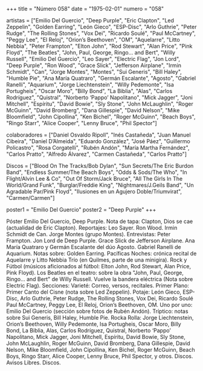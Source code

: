 +++
title = "Número 058"
date = "1975-02-01"
numero = "058"

artistas = ["Emilio Del Guercio", "Deep Purple", "Eric Clapton", "Led Zeppelin", "Golden Earring", "León Gieco", "ESP-Disc", "Arlo Guthrie", "Peter Rudge", "The Rolling Stones", "Vox Dei", "Ricardo Soulé", "Paul McCartney", "Peggy Lee", "El Reloj", "Orion’s Beethoven", "OM", "Aquelarre", "Litto Nebbia", "Peter Frampton", "Elton John", "Rod Stewart", "Alan Price", "Pink Floyd", "The Beatles", "John, Paul, George, Ringo… and Bert", "Willy Russell", "Emilio Del Guercio", "Leo Sayer", "Electric Flag", "Jon Lord", "Deep Purple", "Ron Wood", "Grace Slick", "Jefferson Airplane", "Irmin Schmidt", "Can", "Jorge Montes", "Montes", "Sui Generis", "Bill Haley", "Humble Pie", "Ana María Quatraro", "Germán Escalante", "Agosto", "Gabriel Ranelli", "Aquarium", "Jorge Liechtenstein", "Willy Pedemonte", "Isa Portugheis", "Oscar Moro", "Billy Bond", "La Biblia", "Alas", "Carlos Rodríguez", "Quistral", "Norberto ‘Pappo’ Napolitano", "Mick Jagger", "Joni Mitchell", "Espíritu", "David Bowie", "Sly Stone", "John McLaughlin", "Roger McGuinn", "David Bromberg", "Dana Gillespie", "David Nelson", "Mike Bloomfield", "John Cipollina", "Ken Bichel", "Roger McGuinn", "Beach Boys", "Ringo Starr", "Alice Cooper", "Lenny Bruce", "Phil Spector"]

colaboradores = ["Daniel Osvaldo Ripoll", "Inés Castañeda", "Juan Manuel Cibeira", "Daniel D’Almeida", "Eduardo González", "José Páez", "Guillermo Policastro", "Rosa Corgatelli", "Rubén Andón", "María Martha Fernández", "Carlos Pratto", "Alfredo Álvarez", "Carmen Castañeda", "Carlos Pratto"]

Discos = ["Blood On The Tracks/Bob Dylan", "Sun Secrets/The Eric Burdon Band", "Endless Summer/The Beach Boys", "Odds & Sods/The Who", "In Flight/Alvin Lee & Co", "Out Of Storm/Jack Bruce", "All The Girls In The World/Grand Funk", "Burglar/Freddie King", "Nightmares/J.Geils Band", "Un Agradable Par/Pink Floyd", "Ilusiones en un Agujero Doble/Triumvirat", "Carmen/Carmen"]

poster1 = "Emilio Del Guercio"
poster2 = "Deep Purple"
+++

Póster Emilio Del Guercio, Deep Purple. 
Nota de tapa: 
Clapton, Dios se cae (actualidad de Eric Clapton). 
Reportajes:
Leo Sayer. Ron Wood. Irmin Schmidt de Can. Jorge Montes (grupo Montes).
Entrevistas:
Peter Frampton. Jon Lord de Deep Purple. Grace Slick de Jefferson Airplane. Ana María Quatraro y Germán Escalante del dúo Agosto. Gabriel Ranelli de Aquarium. 
Notas sobre:
Golden Earring.
Pacíficas Noches: crónica recital de Aquelarre y Litto Nebbia Trío (en Quilmes, parte de una minigira).
Rock y Fútbol (músicos aficionados al fútbol: Elton John, Rod Stewart, Alan Price, Pink Floyd). 
Los Beatles en el teatro: sobre la obra "John, Paul, George, Ringo… and Bert" de Willy Russell.
Vuelve la bandera eléctrica (Nota sobre Electric Flag).
Secciones:
Varieté: Correo, versos, recitales.
Primer Plano: Primer Canto del Cisne (nota sobre Led Zeppelin). 
Potaje: León Gieco, ESP-Disc, Arlo Guthrie, Peter Rudge, The Rolling Stones, Vox Dei, Ricardo Soulé Paul McCartney, Peggy Lee, El Reloj, Orion’s Beethoven, OM. 
Uno por uno: Emilio Del Guercio (sección sobre fotos de Rubén Andón). 
Tríptico: notas sobre Sui Generis, Bill Haley, Humble Pie. 
Rocka Rolla: Jorge Liechtenstein, Orion’s Beethoven, Willy Pedemonte, Isa Portugheis, Oscar Moro, Billy Bond, La Biblia, Alas, Carlos Rodríguez, Quistral, Norberto ‘Pappo’ Napolitano, Mick Jagger, Joni Mitchell, Espíritu, David Bowie, Sly Stone, John McLaughlin, Roger McGuinn, David Bromberg, Dana Gillespie, David Nelson, Mike Bloomfield, John Cipollina, Ken Bichel, Roger McGuinn, Beach Boys, Ringo Starr, Alice Cooper, Lenny Bruce, Phil Spector, y otros. 
Discos. Avisos Libres. Discos. 
